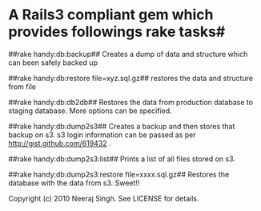 # A Rails3 compliant gem which provides followings rake tasks#

##rake handy:db:backup##
Creates a dump of data and structure which can been safely backed up

##rake handy:db:restore file=xyz.sql.gz##
restores the data and structure from file 

##rake handy:db:db2db##
Restores the data from production database to staging database. More options can be specified.
 
##rake handy:db:dump2s3##
Creates a backup and then stores that backup on s3. s3 login information can be passed as per http://gist.github.com/619432 .

##rake handy:db:dump2s3:list##
Prints a list of all files stored on s3.

##rake handy:db:dump2s3:restore file=xxxx.sql.gz##
Restores the database with the data from s3. Sweet!! 


Copyright (c) 2010 Neeraj Singh. See LICENSE for details.
